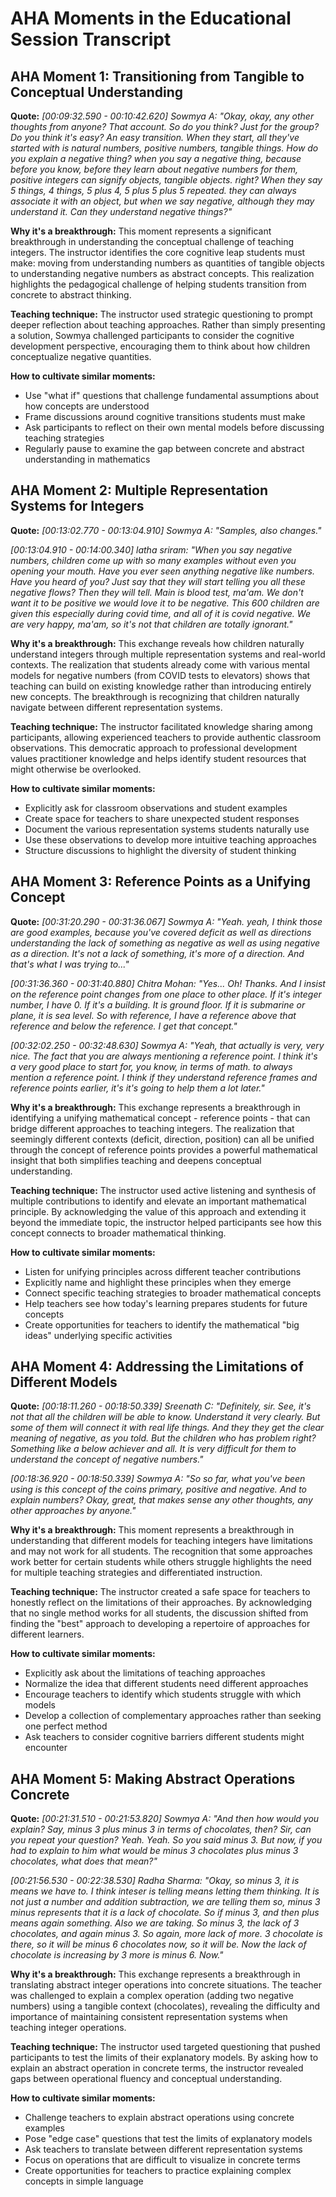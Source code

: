 # AHA Moments in the Educational Session Transcript

## AHA Moment 1: Transitioning from Tangible to Conceptual Understanding

**Quote:**
*[00:09:32.590 - 00:10:42.620] Sowmya A: "Okay, okay, any other thoughts from anyone? That account. So do you think? Just for the group? Do you think it's easy? An easy transition. When they start, all they've started with is natural numbers, positive numbers, tangible things. How do you explain a negative thing? when you say a negative thing, because before you know, before they learn about negative numbers for them, positive integers can signify objects, tangible objects. right? When they say 5 things, 4 things, 5 plus 4, 5 plus 5 plus 5 repeated. they can always associate it with an object, but when we say negative, although they may understand it. Can they understand negative things?"*

**Why it's a breakthrough:**
This moment represents a significant breakthrough in understanding the conceptual challenge of teaching integers. The instructor identifies the core cognitive leap students must make: moving from understanding numbers as quantities of tangible objects to understanding negative numbers as abstract concepts. This realization highlights the pedagogical challenge of helping students transition from concrete to abstract thinking.

**Teaching technique:**
The instructor used strategic questioning to prompt deeper reflection about teaching approaches. Rather than simply presenting a solution, Sowmya challenged participants to consider the cognitive development perspective, encouraging them to think about how children conceptualize negative quantities.

**How to cultivate similar moments:**
- Use "what if" questions that challenge fundamental assumptions about how concepts are understood
- Frame discussions around cognitive transitions students must make
- Ask participants to reflect on their own mental models before discussing teaching strategies
- Regularly pause to examine the gap between concrete and abstract understanding in mathematics

## AHA Moment 2: Multiple Representation Systems for Integers

**Quote:**
*[00:13:02.770 - 00:13:04.910] Sowmya A: "Samples, also changes."*

*[00:13:04.910 - 00:14:00.340] latha sriram: "When you say negative numbers, children come up with so many examples without even you opening your mouth. Have you ever seen anything negative like numbers. Have you heard of you? Just say that they will start telling you all these negative flows? Then they will tell. Main is blood test, ma'am. We don't want it to be positive we would love it to be negative. This 600 children are given this especially during covid time, and all of it is covid negative. We are very happy, ma'am, so it's not that children are totally ignorant."*

**Why it's a breakthrough:**
This exchange reveals how children naturally understand integers through multiple representation systems and real-world contexts. The realization that students already come with various mental models for negative numbers (from COVID tests to elevators) shows that teaching can build on existing knowledge rather than introducing entirely new concepts. The breakthrough is recognizing that children naturally navigate between different representation systems.

**Teaching technique:**
The instructor facilitated knowledge sharing among participants, allowing experienced teachers to provide authentic classroom observations. This democratic approach to professional development values practitioner knowledge and helps identify student resources that might otherwise be overlooked.

**How to cultivate similar moments:**
- Explicitly ask for classroom observations and student examples
- Create space for teachers to share unexpected student responses
- Document the various representation systems students naturally use
- Use these observations to develop more intuitive teaching approaches
- Structure discussions to highlight the diversity of student thinking

## AHA Moment 3: Reference Points as a Unifying Concept

**Quote:**
*[00:31:20.290 - 00:31:36.067] Sowmya A: "Yeah. yeah, I think those are good examples, because you've covered deficit as well as directions understanding the lack of something as negative as well as using negative as a direction. It's not a lack of something, it's more of a direction. And that's what I was trying to..."*

*[00:31:36.360 - 00:31:40.880] Chitra Mohan: "Yes... Oh! Thanks. And I insist on the reference point changes from one place to other place. If it's integer number, I have 0. If it's a building. It is ground floor. If it is submarine or plane, it is sea level. So with reference, I have a reference above that reference and below the reference. I get that concept."*

*[00:32:02.250 - 00:32:48.630] Sowmya A: "Yeah, that actually is very, very nice. The fact that you are always mentioning a reference point. I think it's a very good place to start for, you know, in terms of math. to always mention a reference point. I think if they understand reference frames and reference points earlier, it's it's going to help them a lot later."*

**Why it's a breakthrough:**
This exchange represents a breakthrough in identifying a unifying mathematical concept - reference points - that can bridge different approaches to teaching integers. The realization that seemingly different contexts (deficit, direction, position) can all be unified through the concept of reference points provides a powerful mathematical insight that both simplifies teaching and deepens conceptual understanding.

**Teaching technique:**
The instructor used active listening and synthesis of multiple contributions to identify and elevate an important mathematical principle. By acknowledging the value of this approach and extending it beyond the immediate topic, the instructor helped participants see how this concept connects to broader mathematical thinking.

**How to cultivate similar moments:**
- Listen for unifying principles across different teacher contributions
- Explicitly name and highlight these principles when they emerge
- Connect specific teaching strategies to broader mathematical concepts
- Help teachers see how today's learning prepares students for future concepts
- Create opportunities for teachers to identify the mathematical "big ideas" underlying specific activities

## AHA Moment 4: Addressing the Limitations of Different Models

**Quote:**
*[00:18:11.260 - 00:18:50.339] Sreenath C: "Definitely, sir. See, it's not that all the children will be able to know. Understand it very clearly. But some of them will connect it with real life things. And they they get the clear meaning of negative, as you told. But the children who has problem right? Something like a below achiever and all. It is very difficult for them to understand the concept of negative numbers."*

*[00:18:36.920 - 00:18:50.339] Sowmya A: "So so far, what you've been using is this concept of the coins primary, positive and negative. And to explain numbers? Okay, great, that makes sense any other thoughts, any other approaches by anyone."*

**Why it's a breakthrough:**
This moment represents a breakthrough in understanding that different models for teaching integers have limitations and may not work for all students. The recognition that some approaches work better for certain students while others struggle highlights the need for multiple teaching strategies and differentiated instruction.

**Teaching technique:**
The instructor created a safe space for teachers to honestly reflect on the limitations of their approaches. By acknowledging that no single method works for all students, the discussion shifted from finding the "best" approach to developing a repertoire of approaches for different learners.

**How to cultivate similar moments:**
- Explicitly ask about the limitations of teaching approaches
- Normalize the idea that different students need different approaches
- Encourage teachers to identify which students struggle with which models
- Develop a collection of complementary approaches rather than seeking one perfect method
- Ask teachers to consider cognitive barriers different students might encounter

## AHA Moment 5: Making Abstract Operations Concrete

**Quote:**
*[00:21:31.510 - 00:21:53.820] Sowmya A: "And then how would you explain? Say, minus 3 plus minus 3 in terms of chocolates, then? Sir, can you repeat your question? Yeah. Yeah. So you said minus 3. But now, if you had to explain to him what would be minus 3 chocolates plus minus 3 chocolates, what does that mean?"*

*[00:21:56.530 - 00:22:38.530] Radha Sharma: "Okay, so minus 3, it is means we have to. I think inteser is telling means letting them thinking. It is not just a number and addition subtraction, we are telling them so, minus 3 minus represents that it is a lack of chocolate. So if minus 3, and then plus means again something. Also we are taking. So minus 3, the lack of 3 chocolates, and again minus 3. So again, more lack of more. 3 chocolate is there, so it will be minus 6 chocolates now, so it will be. Now the lack of chocolate is increasing by 3 more is minus 6. Now."*

**Why it's a breakthrough:**
This exchange represents a breakthrough in translating abstract integer operations into concrete situations. The teacher was challenged to explain a complex operation (adding two negative numbers) using a tangible context (chocolates), revealing the difficulty and importance of maintaining consistent representation systems when teaching integer operations.

**Teaching technique:**
The instructor used targeted questioning that pushed participants to test the limits of their explanatory models. By asking how to explain an abstract operation in concrete terms, the instructor revealed gaps between operational fluency and conceptual understanding.

**How to cultivate similar moments:**
- Challenge teachers to explain abstract operations using concrete examples
- Pose "edge case" questions that test the limits of explanatory models
- Ask teachers to translate between different representation systems
- Focus on operations that are difficult to visualize in concrete terms
- Create opportunities for teachers to practice explaining complex concepts in simple language